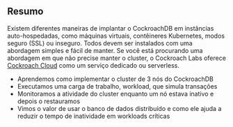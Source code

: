 ## Resumo

Existem diferentes maneiras de implantar o CockroachDB em instâncias auto-hospedadas, como máquinas virtuais, contêineres Kubernetes, modos seguro (SSL) ou inseguro. Todos devem ser instalados com uma abordagem simples e fácil de manter. Se você está procurando uma abordagem em que não precise manter o cluster, o Cockroach Labs oferece [Cockroach Cloud](https://cockroachlabs.cloud/) como um serviço dedicado ou serverless.

* Aprendemos como implementar o cluster de 3 nós do CockroachDB
* Executamos uma carga de trabalho, workload, que simula transações
* Monitoramos a atividade do cluster enquanto um nó estava inativo e depois o restauramos
* Vimos o valor de usar o banco de dados distribuído e como ele ajuda a reduzir o tempo de inatividade em workloads críticas